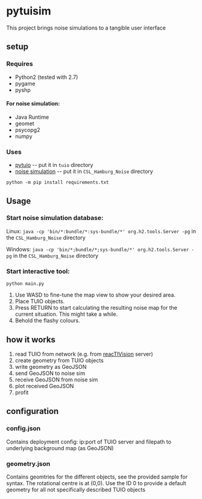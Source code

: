 # pytuisim

This project brings noise simulations to a tangible user interface

## setup

### Requires
* Python2 (tested with 2.7)
* pygame
* pyshp
#### For noise simulation:
* Java Runtime
* geomet
* psycopg2
* numpy


### Uses
* [pytuio](https://code.google.com/archive/p/pytuio/) -- put it in ```tuio``` directory
* [noise simulation](https://github.com/CityScope/CSL_Hamburg_Noise) -- put it in ```CSL_Hamburg_Noise``` directory
  

``` python -m pip install requirements.txt ```

## Usage

### Start noise simulation database:
Linux: ```java -cp 'bin/*:bundle/*:sys-bundle/*' org.h2.tools.Server -pg``` in the ```CSL_Hamburg_Noise``` directory

Windows: ```java -cp 'bin/*;bundle/*;sys-bundle/*' org.h2.tools.Server -pg``` in the ```CSL_Hamburg_Noise``` directory

### Start interactive tool:
``` python main.py ```

1. Use WASD to fine-tune the map view to show your desired area.
2. Place TUIO objects.
3. Press RETURN to start calculating the resulting noise map for the current situation. This might take a while.
4. Behold the flashy colours.

## how it works

1. read TUIO from network (e.g. from [reacTIVision](http://reactivision.sourceforge.net/#files) server)
2. create geometry from TUIO objects
3. write geometry as GeoJSON
4. send GeoJSON to noise sim
5. receive GeoJSON from noise sim
6. plot received GeoJSON
7. profit

## configuration

### config.json
Contains deployment config: ip:port of TUIO server and filepath to underlying background map (as GeoJSON)

### geometry.json
Contains geomtries for the different objects, see the provided sample for syntax.
The rotational centre is at (0,0).
Use the ID 0 to provide a default geometry for all not specifically described TUIO objects